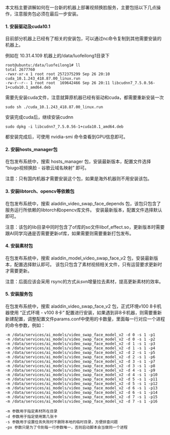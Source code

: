 本文档主要讲解如何在一台新的机器上部署视频换脸服务，主要包括以下几点操作，注意服务包必须在最后一步安装。


#### 1. 安装驱动及cuda10.1

目前部分机器上已经有了相关的安装包，可以通过nc命令复制到其他需要安装的机器上。

例如在 10.31.4.109 机器上的/data/luofeilong1目录下

```
root@ubuntu:/data/luofeilong1# ll
total 2677760
-rwxr-xr-x 1 root root 2572375299 Sep 26 20:10 cuda_10.1.243_418.87.00_linux.run
-rw-r--r-- 1 root root  169642466 Sep 26 20:11 libcudnn7_7.5.0.56-1+cuda10.1_amd64.deb
```

需要先安装cuda文件，注意就算原机器已经有驱动和cuda，都需要重新安装一次
```
sudo sh ./cuda_10.1.243_418.87.00_linux.run
```

安装完成cuda后，继续安装cudnn
```
sudo dpkg -i libcudnn7_7.5.0.56-1+cuda10.1_amd64.deb
```

都安装完成后，可使用 nvidia-smi 命令查看到GPU信息即可。

#### 2. 安装hosts_manager包

在包发布系统中，搜索 hosts_manager 包，安装最新版本，配置文件选择 “biugo视频换脸 - 谷歌云域名映射” 即可。

注意：只有国内机器才需要安装这个包，如果是海外机器则不用安装该包。

#### 3. 安装libtorch、opencv等依赖包

在包发布系统中，搜索 aladdin_video_swap_face_depends 包，该包只包含了服务运行所依赖的libtorch和opencv库文件。
安装最新版本，配置文件选择默认即可。

注意：该包的lib目录中同时包含了of库的so文件libof_effect.so，更新版本时需要跟AI同学沟通是否需要更新of库，如果需要则需要重新打包发布。

#### 4. 安装素材包

在包发布系统中，搜索 aladdin_model_video_swap_face_v2 包，安装最新版本，配置选择默认即可。
该包只包含了素材视频相关文件，只有运营要求更新时才需要更新。

注意：后面应该会采用 rsync的方式从svn增量拉去素材，提高更新素材的效率。

#### 5. 安装服务包

在包发布系统中，搜索 aladdin_video_swap_face_v2 包，正式环境v100 8卡机器使用 “正式环境 - v100 8卡” 配置进行安装，如果遇到非8卡机器，则需要重新新建配置，调整配置文件params.conf中使用的卡数量，里面每一行对应一个进程的命令参数，例如：

```
-m /data/services/ai_models/video_swap_face_model_v2 -d 0 -s 1 -p1
-m /data/services/ai_models/video_swap_face_model_v2 -d 0 -s 1 -p2
-m /data/services/ai_models/video_swap_face_model_v2 -d 1 -s 1 -p3
-m /data/services/ai_models/video_swap_face_model_v2 -d 1 -s 1 -p4
-m /data/services/ai_models/video_swap_face_model_v2 -d 2 -s 1 -p5
-m /data/services/ai_models/video_swap_face_model_v2 -d 2 -s 1 -p6
-m /data/services/ai_models/video_swap_face_model_v2 -d 3 -s 1 -p7
-m /data/services/ai_models/video_swap_face_model_v2 -d 3 -s 1 -p8
-m /data/services/ai_models/video_swap_face_model_v2 -d 4 -s 1 -p9
-m /data/services/ai_models/video_swap_face_model_v2 -d 4 -s 1 -p10
-m /data/services/ai_models/video_swap_face_model_v2 -d 5 -s 1 -p11
-m /data/services/ai_models/video_swap_face_model_v2 -d 5 -s 1 -p12
-m /data/services/ai_models/video_swap_face_model_v2 -d 6 -s 1 -p13
-m /data/services/ai_models/video_swap_face_model_v2 -d 6 -s 1 -p14
-m /data/services/ai_models/video_swap_face_model_v2 -d 7 -s 1 -p15
-m /data/services/ai_models/video_swap_face_model_v2 -d 7 -s 1 -p16
```

```
-m 参数用于指定素材所在目录
-d 参数用于指定使用第几张卡
-s 参数用于设置任务失败时不删除本地的临时目录，方便排查问题
-px 参数只是为了令到每一行参数唯一，否则启动脚本会当做同一个进程
```